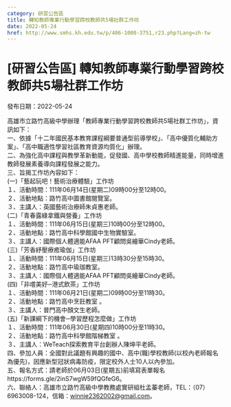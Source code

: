 ```yaml
---
category: 研習公告區
title: 轉知教師專業行動學習跨校教師共5場社群工作坊
date: 2022-05-24
href: http://www.smhs.kh.edu.tw/p/406-1000-3751,r23.php?Lang=zh-tw
---
```


# [研習公告區] 轉知教師專業行動學習跨校教師共5場社群工作坊

發布日期：2022-05-24

高雄市立路竹高級中學辦理「教師專業行動學習跨校教師共5場社群工作坊」，資訊如下：  
一、依據「十二年國民基本教育課程綱要普通型前導學校」、「高中優質化輔助方案」、「高中職適性學習社區教育資源均質化」辦理。  
二、為強化高中課程與教學革新動能，促發國、高中學校教師精進能量，同時增進教師發展素養導向課程發展之能力。  
三、旨揭工作坊內容如下：  
(一)「藝起玩吧！藝術治療體驗」工作坊  
１、活動時間：111年06月14日(星期二)09時00分至12時00。  
２、活動地點：路竹高中圖書館閱覽室。  
３、主講人：英國藝術治療師朱貞惠老師。  
(二)「青春露綠拿鐵與營養」工作坊  
１、活動時間：111年06月15日(星期三)10時00分至12時00。  
２、活動地點：路竹高中科學館國中生物實驗室。  
３、主講人：國際個人體適能AFAA PFT顧問吳繪華Cindy老師。  
(三)「芳香紓壓療癒瑜伽」工作坊  
１、活動時間：111年06月15日(星期三)13時30分至15時30。  
２、活動地點：路竹高中瑜珈教室。  
３、主講人：國際個人體適能AFAA PFT顧問吳繪華Cindy老師。  
(四)「非嚐美好─港式飲茶」工作坊  
１、活動時間：111年06月21日(星期二)09時00分至11時30。  
２、活動地點：路竹高中烹飪教室 。  
３、主講人：普門高中顏文生老師。  
(五)「新課綱下的機會─學習歷程怎麼做」工作坊  
１、活動時間：111年06月30日(星期四)10時00分至11時30。  
２、活動地點：路竹高中科學館階梯教室 。  
３、主講人：WeTeach探索教育平台創辦人陳坤平老師。  
四、參加人員：全國對此議題有興趣的國中、高中(職)學校教師(以校內老師報名為優先)，因應新型冠狀病毒防疫，限定校外人士10人以內參加。  
五、報名方式：請老師於06月03日(星期五)前填寫表單報名https://forms.gle/2inS7wgW59fQGfeG6。  
六、聯絡人：高雄市立路竹高級中學教務處實研組杜孟蓁老師，TEL：（07）6963008-124，信箱：winnie2362002@gmail.com。

